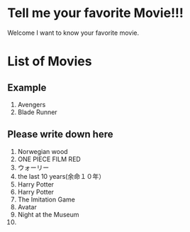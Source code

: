 # Tell me your favorite Movie!!!
Welcome I want to know your favorite movie.


# List of Movies
## Example
1.  Avengers
2.  Blade Runner
## Please write down here
1. Norwegian wood
2. ONE PIECE FILM RED
3. ウォーリー
4. the last 10 years(余命１０年）
5. Harry Potter
6. Harry Potter
7. The Imitation Game
8. Avatar
9. Night at the Museum
10. 
